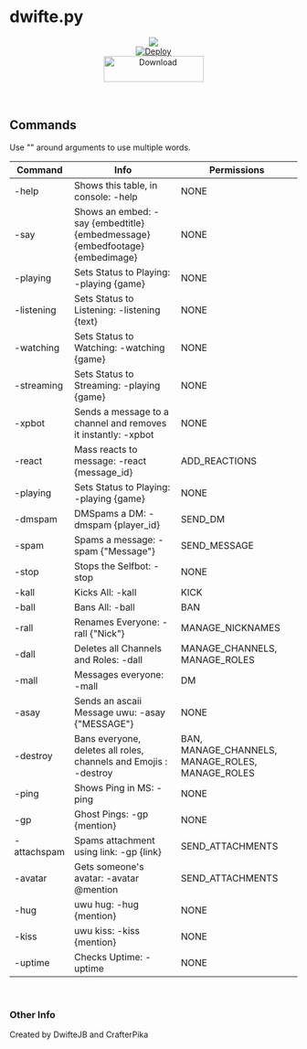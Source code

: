 # dwifte.py
<center>
<img src="https://i.ibb.co/wwQGL6w/effects-tried-0-photos-added-0-origin-gallery-total-effects-actions-0-remix-data-tools-used-tilt-shi.jpg">
  <br>
<a href="https://heroku.com/deploy?template=https://github.com/dwiftejb/dwifte.py">
  <img src="https://www.herokucdn.com/deploy/button.svg" alt="Deploy">
</a>
  <br>
<a href="https://github.com/DwifteJB/dwifte.py/archive/master.zip">
  <img src="https://i.ibb.co/ZHKS2K6/effects-tried-0-photos-added-0-origin-unknown-total-effects-actions-0-remix-data-add-photo-directory.jpg" height="45" width="175" alt="Download">
</a>
</center>
<br>
<br>

## Commands ##
Use "" around arguments to use multiple words.

Command       | Info | Permissions
------------- | ------------- | -------------
-help  | Shows this table, in console: -help | NONE
-say  | Shows an embed: -say {embedtitle} {embedmessage} {embedfootage} {embedimage} | NONE
-playing  | Sets Status to Playing: -playing {game} | NONE
-listening  | Sets Status to Listening: -listening {text} | NONE
-watching  | Sets Status to Watching: -watching {game} | NONE
-streaming  | Sets Status to Streaming: -playing {game} | NONE
-xpbot  | Sends a message to a channel and removes it instantly: -xpbot | NONE
-react  | Mass reacts to message: -react {message_id} | ADD_REACTIONS
-playing  | Sets Status to Playing: -playing {game} | NONE
-dmspam  | DMSpams a DM: -dmspam {player_id} | SEND_DM
-spam  | Spams a message: -spam {"Message"} | SEND_MESSAGE
-stop  | Stops the Selfbot: -stop | NONE
-kall  | Kicks All: -kall | KICK
-ball  | Bans All: -ball | BAN
-rall  | Renames Everyone: -rall {"Nick"} | MANAGE_NICKNAMES
-dall  | Deletes all Channels and Roles: -dall | MANAGE_CHANNELS, MANAGE_ROLES
-mall  | Messages everyone: -mall | DM
-asay  | Sends an ascaii Message uwu: -asay {"MESSAGE"} | NONE
-destroy  | Bans everyone, deletes all roles, channels and Emojis : -destroy | BAN, MANAGE_CHANNELS, MANAGE_ROLES, MANAGE_ROLES
-ping  | Shows Ping in MS: -ping | NONE
-gp  | Ghost Pings: -gp {mention} | NONE
-attachspam  | Spams attachment using link: -gp {link} | SEND_ATTACHMENTS
-avatar  | Gets someone's avatar: -avatar @mention | SEND_ATTACHMENTS
-hug  | uwu hug: -hug {mention} | NONE
-kiss  | uwu kiss: -kiss {mention} | NONE
-uptime  | Checks Uptime: -uptime| NONE
<br>

### Other Info ###

Created by DwifteJB and CrafterPika
<br>
